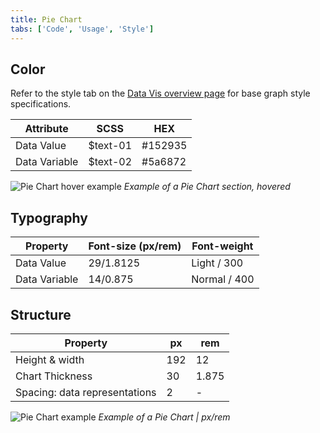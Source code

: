 ```yaml
---
title: Pie Chart
tabs: ['Code', 'Usage', 'Style']
---
```


## Color

Refer to the style tab on the [Data Vis overview page](/data-visualization/overview/style) for base graph style specifications.

| Attribute     | SCSS      | HEX     |
| ------------- | --------- | ------- |
| Data Value    | \$text-01 | #152935 |
| Data Variable | \$text-02 | #5a6872 |

![Pie Chart hover example](images/style-pie-chart-1.png)
_Example of a Pie Chart section, hovered_

## Typography

| Property      | Font-size (px/rem) | Font-weight  |
| ------------- | ------------------ | ------------ |
| Data Value    | 29/1.8125          | Light / 300  |
| Data Variable | 14/0.875           | Normal / 400 |

## Structure

| Property                      | px  | rem   |
| ----------------------------- | --- | ----- |
| Height & width                | 192 | 12    |
| Chart Thickness               | 30  | 1.875 |
| Spacing: data representations | 2   | -     |

![Pie Chart example](images/style-pie-chart.png)
_Example of a Pie Chart | px/rem_
